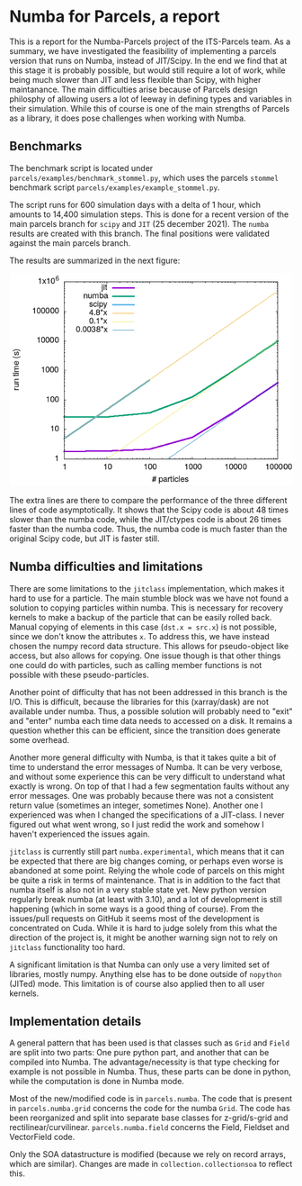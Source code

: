 # Numba for Parcels, a report

This is a report for the Numba-Parcels project of the ITS-Parcels team. As a summary, we have investigated the feasibility of implementing a parcels version that runs on Numba, instead of JIT/Scipy. In the end we find that at this stage it is probably possible, but would still require a lot of work, while being much slower than JIT and less flexible than Scipy, with higher maintanance. The main difficulties arise because of Parcels design philosphy of allowing users a lot of leeway in defining types and variables in their simulation. While this of course is one of the main strengths of Parcels as a library, it does pose challenges when working with Numba.

## Benchmarks

The benchmark script is located under `parcels/examples/benchmark_stommel.py`, which uses the parcels `stommel` benchmark script `parcels/examples/example_stommel.py`.

The script runs for 600 simulation days with a delta of 1 hour, which amounts to 14,400 simulation steps. This is done for a recent version of the main parcels branch for `scipy` and `JIT` (25 december 2021). The `numba` results are created with this branch. The final positions were validated against the main parcels branch.

The results are summarized in the next figure:

![bench](bench.png "Benchmarks")

The extra lines are there to compare the performance of the three different lines of code asymptotically. It shows that the Scipy code is about 48 times slower than the numba code, while the JIT/ctypes code is about 26 times faster than the numba code. Thus, the numba code is much faster than the original Scipy code, but JIT is faster still.

## Numba difficulties and limitations

There are some limitations to the `jitclass` implementation, which makes it hard to use for a particle. The main stumble block was we have not found a solution to copying particles within numba. This is necessary for recovery kernels to make a backup of the particle that can be easily rolled back. Manual copying of elements in this case (`dst.x = src.x`) is not possible, since we don't know the attributes `x`. To address this, we have instead chosen the numpy record data structure. This allows for pseudo-object like access, but also allows for copying. One issue though is that other things one could do with particles, such as calling member functions is not possible with these pseudo-particles.

Another point of difficulty that has not been addressed in this branch is the I/O. This is difficult, because the libraries for this (xarray/dask) are not available under numba. Thus, a possible solution will probably need to "exit" and "enter" numba each time data needs to accessed on a disk. It remains a question whether this can be efficient, since the transition does generate some overhead.

Another more general difficulty with Numba, is that it takes quite a bit of time to understand the error messages of Numba. It can be very verbose, and without some experience this can be very difficult to understand what exactly is wrong. On top of that I had a few segmentation faults without any error messages. One was probably because there was not a consistent return value (sometimes an integer, sometimes None). Another one I experienced was when I changed the specifications of a JIT-class. I never figured out what went wrong, so I just redid the work and somehow I haven't experienced the issues again.

`jitclass` is currently still part `numba.experimental`, which means that it can be expected that there are big changes coming, or perhaps even worse is abandoned at some point. Relying the whole code of parcels on this might be quite a risk in terms of maintenance. That is in addition to the fact that numba itself is also not in a very stable state yet. New python version regularly break numba (at least with 3.10), and a lot of development is still happening (which in some ways is a good thing of course). From the issues/pull requests on GitHub it seems most of the development is concentrated on Cuda. While it is hard to judge solely from this what the direction of the project is, it might be another warning sign not to rely on `jitclass` functionality too hard.

A significant limitation is that Numba can only use a very limited set of libraries, mostly numpy. Anything else has to be done outside of `nopython` (JITed) mode. This limitation is of course also applied then to all user kernels.


## Implementation details

A general pattern that has been used is that classes such as `Grid` and `Field` are split into two parts: One pure python part, and another that can be compiled into Numba. The advantage/necessity is that type checking for example is not possible in Numba. Thus, these parts can be done in python, while the computation is done in Numba mode. 

Most of the new/modified code is in `parcels.numba`. The code that is present in `parcels.numba.grid` concerns the code for the numba `Grid`. The code has been reorganized and split into separate base classes for z-grid/s-grid and rectilinear/curvilinear. `parcels.numba.field` concerns the Field, Fieldset and VectorField code.

Only the SOA datastructure is modified (because we rely on record arrays, which are similar). Changes are made in `collection.collectionsoa` to reflect this.
